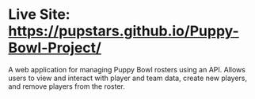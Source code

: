 # Live Site: https://pupstars.github.io/Puppy-Bowl-Project/
A web application for managing Puppy Bowl rosters using an API. Allows users to view and interact with player and team data, create new players, and remove players from the roster.
